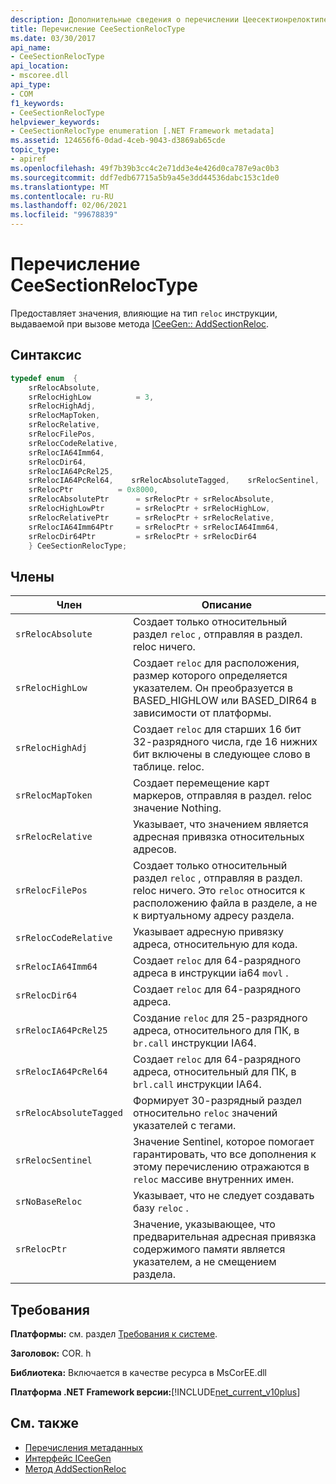 ```yaml
---
description: Дополнительные сведения о перечислении Цеесектионрелоктипе
title: Перечисление CeeSectionRelocType
ms.date: 03/30/2017
api_name:
- CeeSectionRelocType
api_location:
- mscoree.dll
api_type:
- COM
f1_keywords:
- CeeSectionRelocType
helpviewer_keywords:
- CeeSectionRelocType enumeration [.NET Framework metadata]
ms.assetid: 124656f6-0dad-4ceb-9043-d3869ab65cde
topic_type:
- apiref
ms.openlocfilehash: 49f7b39b3cc4c2e71dd3e4e426d0ca787e9ac0b3
ms.sourcegitcommit: ddf7edb67715a5b9a45e3dd44536dabc153c1de0
ms.translationtype: MT
ms.contentlocale: ru-RU
ms.lasthandoff: 02/06/2021
ms.locfileid: "99678839"
---
```

# <a name="ceesectionreloctype-enumeration"></a>Перечисление CeeSectionRelocType

Предоставляет значения, влияющие на тип `reloc` инструкции, выдаваемой при вызове метода [ICeeGen:: AddSectionReloc](iceegen-addsectionreloc-method.md).  
  
## <a name="syntax"></a>Синтаксис  
  
```cpp  
typedef enum  {  
    srRelocAbsolute,  
    srRelocHighLow          = 3,  
    srRelocHighAdj,
    srRelocMapToken,  
    srRelocRelative,  
    srRelocFilePos,  
    srRelocCodeRelative,  
    srRelocIA64Imm64,  
    srRelocDir64,  
    srRelocIA64PcRel25,  
    srRelocIA64PcRel64,    srRelocAbsoluteTagged,    srRelocSentinel,    srNoBaseReloc       = 0x4000,  
    srRelocPtr          = 0x8000,  
    srRelocAbsolutePtr      = srRelocPtr + srRelocAbsolute,  
    srRelocHighLowPtr       = srRelocPtr + srRelocHighLow,  
    srRelocRelativePtr      = srRelocPtr + srRelocRelative,  
    srRelocIA64Imm64Ptr     = srRelocPtr + srRelocIA64Imm64,  
    srRelocDir64Ptr         = srRelocPtr + srRelocDir64  
    } CeeSectionRelocType;  
```  
  
## <a name="members"></a>Члены  
  
|Член|Описание|  
|------------|-----------------|  
|`srRelocAbsolute`|Создает только относительный раздел `reloc` , отправляя в раздел. reloc ничего.|  
|`srRelocHighLow`|Создает `reloc` для расположения, размер которого определяется указателем. Он преобразуется в BASED_HIGHLOW или BASED_DIR64 в зависимости от платформы.|  
|`srRelocHighAdj`|Создает `reloc` для старших 16 бит 32-разрядного числа, где 16 нижних бит включены в следующее слово в таблице. reloc.|  
|`srRelocMapToken`|Создает перемещение карт маркеров, отправляя в раздел. reloc значение Nothing.|  
|`srRelocRelative`|Указывает, что значением является адресная привязка относительных адресов.|  
|`srRelocFilePos`|Создает только относительный раздел `reloc` , отправляя в раздел. reloc ничего. Это `reloc` относится к расположению файла в разделе, а не к виртуальному адресу раздела.|  
|`srRelocCodeRelative`|Указывает адресную привязку адреса, относительную для кода.|  
|`srRelocIA64Imm64`|Создает `reloc` для 64-разрядного адреса в инструкции ia64 `movl` .|  
|`srRelocDir64`|Создает `reloc` для 64-разрядного адреса.|  
|`srRelocIA64PcRel25`|Создание `reloc` для 25-разрядного адреса, относительного для ПК, в `br.call` инструкции IA64.|  
|`srRelocIA64PcRel64`|Создает `reloc` для 64-разрядного адреса, относительный для ПК, в `brl.call` инструкции IA64.|  
|`srRelocAbsoluteTagged`|Формирует 30-разрядный раздел относительно `reloc` значений указателей с тегами.|  
|`srRelocSentinel`|Значение Sentinel, которое помогает гарантировать, что все дополнения к этому перечислению отражаются в `reloc` массиве внутренних имен.|  
|`srNoBaseReloc`|Указывает, что не следует создавать базу `reloc` .|  
|`srRelocPtr`|Значение, указывающее, что предварительная адресная привязка содержимого памяти является указателем, а не смещением раздела.|  
  
## <a name="requirements"></a>Требования  

 **Платформы:** см. раздел [Требования к системе](../../get-started/system-requirements.md).  
  
 **Заголовок:** COR. h  
  
 **Библиотека:** Включается в качестве ресурса в MsCorEE.dll  
  
 **Платформа .NET Framework версии:**[!INCLUDE[net_current_v10plus](../../../../includes/net-current-v10plus-md.md)]  
  
## <a name="see-also"></a>См. также

- [Перечисления метаданных](metadata-enumerations.md)
- [Интерфейс ICeeGen](iceegen-interface.md)
- [Метод AddSectionReloc](iceegen-addsectionreloc-method.md)
